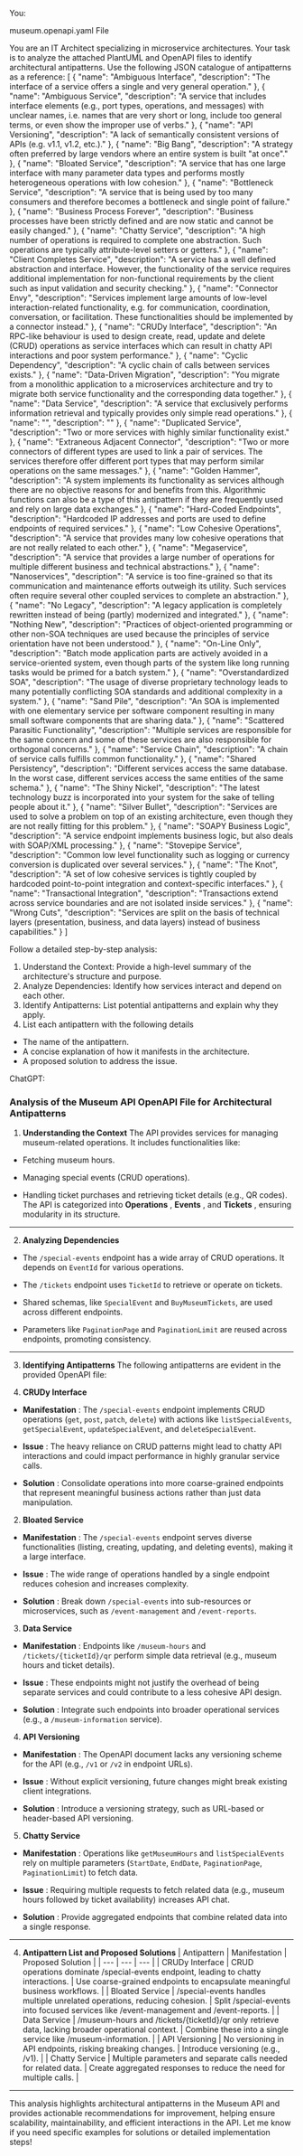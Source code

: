 
You: 

museum.openapi.yaml
File

You are an IT Architect specializing in microservice architectures. Your task is to analyze the attached PlantUML and OpenAPI files to identify architectural antipatterns. 
Use the following JSON catalogue of antipatterns as a reference:
[
    {
        "name": "Ambiguous Interface",
        "description": "The interface of a service offers a single and very general operation."
    },
    {
        "name": "Ambiguous Service",
        "description": "A service that includes interface elements (e.g., port types, operations, and messages) with unclear names, i.e. names that are very short or long, include too general terms, or even show the improper use of verbs."
    },
    {
        "name": "API Versioning",
        "description": "A lack of semantically consistent versions of APIs (e.g. v1.1, v1.2, etc.)."
    },
    {
        "name": "Big Bang",
        "description": "A strategy often preferred by large vendors where an entire system is built \"at once\"."
    },
    {
        "name": "Bloated Service",
        "description": "A service that has one large interface with many parameter data types and performs mostly heterogeneous operations with low cohesion."
    },
    {
        "name": "Bottleneck Service",
        "description": "A service that is being used by too many consumers and therefore becomes a bottleneck and single point of failure."
    },
    {
        "name": "Business Process Forever",
        "description": "Business processes have been strictly defined and are now static and cannot be easily changed."
    },
    {
        "name": "Chatty Service",
        "description": "A high number of operations is required to complete one abstraction. Such operations are typically attribute-level setters or getters."
    },
    {
        "name": "Client Completes Service",
        "description": "A service has a well defined abstraction and interface. However, the functionality of the service requires additional implementation for non-functional requirements by the client such as input validation and security checking."
    },
    {
        "name": "Connector Envy",
        "description": "Services implement large amounts of low-level interaction-related functionality, e.g. for communication, coordination, conversation, or facilitation. These functionalities should be implemented by a connector instead."
    },
    {
        "name": "CRUDy Interface",
        "description": "An RPC-like behaviour is used to design create, read, update and delete (CRUD) operations as service interfaces which can result in chatty API interactions and poor system performance."
    },
    {
        "name": "Cyclic Dependency",
        "description": "A cyclic chain of calls between services exists."
    },
    {
        "name": "Data-Driven Migration",
        "description": "You migrate from a monolithic application to a microservices architecture and try to migrate both service functionality and the corresponding data together."
    },
    {
        "name": "Data Service",
        "description": "A service that exclusively performs information retrieval and typically provides only simple read operations."
    },
    {
        "name": "",
        "description": ""
    },
    {
        "name": "Duplicated Service",
        "description": "Two or more services with highly similar functionality exist."
    },
    {
        "name": "Extraneous Adjacent Connector",
        "description": "Two or more connectors of different types are used to link a pair of services. The services therefore offer different port types that may perform similar operations on the same messages."
    },
    {
        "name": "Golden Hammer",
        "description": "A system implements its functionality as services although there are no objective reasons for and benefits from this. Algorithmic functions can also be a type of this antipattern if they are frequently used and rely on large data exchanges."
    },
    {
        "name": "Hard-Coded Endpoints",
        "description": "Hardcoded IP addresses and ports are used to define endpoints of required services."
    },
    {
        "name": "Low Cohesive Operations",
        "description": "A service that provides many low cohesive operations that are not really related to each other."
    },
    {
        "name": "Megaservice",
        "description": "A service that provides a large number of operations for multiple different business and technical abstractions."
    },
    {
        "name": "Nanoservices",
        "description": "A service is too fine-grained so that its communication and maintenance efforts outweigh its utility. Such services often require several other coupled services to complete an abstraction."
    },
    {
        "name": "No Legacy",
        "description": "A legacy application is completely rewritten instead of being (partly) modernized and integrated."
    },
    {
        "name": "Nothing New",
        "description": "Practices of object-oriented programming or other non-SOA techniques are used because the principles of service orientation have not been understood."
    },
    {
        "name": "On-Line Only",
        "description": "Batch mode application parts are actively avoided in a service-oriented system, even though parts of the system like long running tasks would be primed for a batch system."
    },
    {
        "name": "Overstandardized SOA",
        "description": "The usage of diverse proprietary technology leads to many potentially conflicting SOA standards and additional complexity in a system."
    },
    {
        "name": "Sand Pile",
        "description": "An SOA is implemented with one elementary service per software component resulting in many small software components that are sharing data."
    },
    {
        "name": "Scattered Parasitic Functionality",
        "description": "Multiple services are responsible for the same concern and some of these services are also responsible for orthogonal concerns."
    },
    {
        "name": "Service Chain",
        "description": "A chain of service calls fulfills common functionality."
    },
    {
        "name": "Shared Persistency",
        "description": "Different services access the same database. In the worst case, different services access the same entities of the same schema."
    },
    {
        "name": "The Shiny Nickel",
        "description": "The latest technology buzz is incorporated into your system for the sake of telling people about it."
    },
    {
        "name": "Silver Bullet",
        "description": "Services are used to solve a problem on top of an existing architecture, even though they are not really fitting for this problem."
    },
    {
        "name": "SOAPY Business Logic",
        "description": "A service endpoint implements business logic, but also deals with SOAP/XML processing."
    },
    {
        "name": "Stovepipe Service",
        "description": "Common low level functionality such as logging or currency conversion is duplicated over several services."
    },
    {
        "name": "The Knot",
        "description": "A set of low cohesive services is tightly coupled by hardcoded point-to-point integration and context-specific interfaces."
    },
    {
        "name": "Transactional Integration",
        "description": "Transactions extend across service boundaries and are not isolated inside services."
    },
    {
        "name": "Wrong Cuts",
        "description": "Services are split on the basis of technical layers (presentation, business, and data layers) instead of business capabilities."
    }
]

Follow a detailed step-by-step analysis:

1. Understand the Context: Provide a high-level summary of the architecture's structure and purpose.
2. Analyze Dependencies: Identify how services interact and depend on each other.
3. Identify Antipatterns: List potential antipatterns and explain why they apply.
4. List each antipattern with the following details
 * The name of the antipattern.
 * A concise explanation of how it manifests in the architecture.
 * A proposed solution to address the issue.

ChatGPT: 

### Analysis of the Museum API OpenAPI File for Architectural Antipatterns 
1. **Understanding the Context** 
The API provides services for managing museum-related operations. It includes functionalities like:

- Fetching museum hours.

- Managing special events (CRUD operations).

- Handling ticket purchases and retrieving ticket details (e.g., QR codes).
The API is categorized into **Operations** , **Events** , and **Tickets** , ensuring modularity in its structure.

---

2. **Analyzing Dependencies**  
- The `/special-events` endpoint has a wide array of CRUD operations. It depends on `EventId` for various operations.
 
- The `/tickets` endpoint uses `TicketId` to retrieve or operate on tickets.
 
- Shared schemas, like `SpecialEvent` and `BuyMuseumTickets`, are used across different endpoints.
 
- Parameters like `PaginationPage` and `PaginationLimit` are reused across endpoints, promoting consistency.


---

3. **Identifying Antipatterns** 
The following antipatterns are evident in the provided OpenAPI file:
 
1. **CRUDy Interface**  
  - **Manifestation** : The `/special-events` endpoint implements CRUD operations (`get`, `post`, `patch`, `delete`) with actions like `listSpecialEvents`, `getSpecialEvent`, `updateSpecialEvent`, and `deleteSpecialEvent`.
 
  - **Issue** : The heavy reliance on CRUD patterns might lead to chatty API interactions and could impact performance in highly granular service calls.
 
  - **Solution** : Consolidate operations into more coarse-grained endpoints that represent meaningful business actions rather than just data manipulation.
 
2. **Bloated Service**  
  - **Manifestation** : The `/special-events` endpoint serves diverse functionalities (listing, creating, updating, and deleting events), making it a large interface.
 
  - **Issue** : The wide range of operations handled by a single endpoint reduces cohesion and increases complexity.
 
  - **Solution** : Break down `/special-events` into sub-resources or microservices, such as `/event-management` and `/event-reports`.
 
3. **Data Service**  
  - **Manifestation** : Endpoints like `/museum-hours` and `/tickets/{ticketId}/qr` perform simple data retrieval (e.g., museum hours and ticket details).
 
  - **Issue** : These endpoints might not justify the overhead of being separate services and could contribute to a less cohesive API design.
 
  - **Solution** : Integrate such endpoints into broader operational services (e.g., a `/museum-information` service).
 
4. **API Versioning**  
  - **Manifestation** : The OpenAPI document lacks any versioning scheme for the API (e.g., `/v1` or `/v2` in endpoint URLs).
 
  - **Issue** : Without explicit versioning, future changes might break existing client integrations.
 
  - **Solution** : Introduce a versioning strategy, such as URL-based or header-based API versioning.
 
5. **Chatty Service**  
  - **Manifestation** : Operations like `getMuseumHours` and `listSpecialEvents` rely on multiple parameters (`StartDate`, `EndDate`, `PaginationPage`, `PaginationLimit`) to fetch data.
 
  - **Issue** : Requiring multiple requests to fetch related data (e.g., museum hours followed by ticket availability) increases API chat.
 
  - **Solution** : Provide aggregated endpoints that combine related data into a single response.


---

4. **Antipattern List and Proposed Solutions** | Antipattern | Manifestation | Proposed Solution | 
| --- | --- | --- | 
| CRUDy Interface | CRUD operations dominate /special-events endpoint, leading to chatty interactions. | Use coarse-grained endpoints to encapsulate meaningful business workflows. | 
| Bloated Service | /special-events handles multiple unrelated operations, reducing cohesion. | Split /special-events into focused services like /event-management and /event-reports. | 
| Data Service | /museum-hours and /tickets/{ticketId}/qr only retrieve data, lacking broader operational context. | Combine these into a single service like /museum-information. | 
| API Versioning | No versioning in API endpoints, risking breaking changes. | Introduce versioning (e.g., /v1). | 
| Chatty Service | Multiple parameters and separate calls needed for related data. | Create aggregated responses to reduce the need for multiple calls. | 


---


This analysis highlights architectural antipatterns in the Museum API and provides actionable recommendations for improvement, helping ensure scalability, maintainability, and efficient interactions in the API. Let me know if you need specific examples for solutions or detailed implementation steps!
